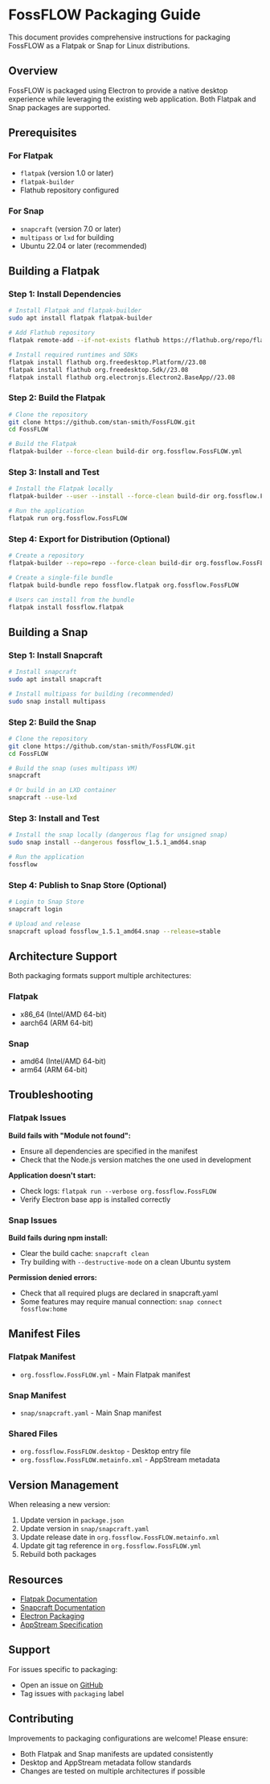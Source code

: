 # FossFLOW Packaging Guide

This document provides comprehensive instructions for packaging FossFLOW as a Flatpak or Snap for Linux distributions.

## Overview

FossFLOW is packaged using Electron to provide a native desktop experience while leveraging the existing web application. Both Flatpak and Snap packages are supported.

## Prerequisites

### For Flatpak
- `flatpak` (version 1.0 or later)
- `flatpak-builder`
- Flathub repository configured

### For Snap
- `snapcraft` (version 7.0 or later)
- `multipass` or `lxd` for building
- Ubuntu 22.04 or later (recommended)

## Building a Flatpak

### Step 1: Install Dependencies

```bash
# Install Flatpak and flatpak-builder
sudo apt install flatpak flatpak-builder

# Add Flathub repository
flatpak remote-add --if-not-exists flathub https://flathub.org/repo/flathub.flatpakrepo

# Install required runtimes and SDKs
flatpak install flathub org.freedesktop.Platform//23.08
flatpak install flathub org.freedesktop.Sdk//23.08
flatpak install flathub org.electronjs.Electron2.BaseApp//23.08
```

### Step 2: Build the Flatpak

```bash
# Clone the repository
git clone https://github.com/stan-smith/FossFLOW.git
cd FossFLOW

# Build the Flatpak
flatpak-builder --force-clean build-dir org.fossflow.FossFLOW.yml
```

### Step 3: Install and Test

```bash
# Install the Flatpak locally
flatpak-builder --user --install --force-clean build-dir org.fossflow.FossFLOW.yml

# Run the application
flatpak run org.fossflow.FossFLOW
```

### Step 4: Export for Distribution (Optional)

```bash
# Create a repository
flatpak-builder --repo=repo --force-clean build-dir org.fossflow.FossFLOW.yml

# Create a single-file bundle
flatpak build-bundle repo fossflow.flatpak org.fossflow.FossFLOW

# Users can install from the bundle
flatpak install fossflow.flatpak
```

## Building a Snap

### Step 1: Install Snapcraft

```bash
# Install snapcraft
sudo apt install snapcraft

# Install multipass for building (recommended)
sudo snap install multipass
```

### Step 2: Build the Snap

```bash
# Clone the repository
git clone https://github.com/stan-smith/FossFLOW.git
cd FossFLOW

# Build the snap (uses multipass VM)
snapcraft

# Or build in an LXD container
snapcraft --use-lxd
```

### Step 3: Install and Test

```bash
# Install the snap locally (dangerous flag for unsigned snap)
sudo snap install --dangerous fossflow_1.5.1_amd64.snap

# Run the application
fossflow
```

### Step 4: Publish to Snap Store (Optional)

```bash
# Login to Snap Store
snapcraft login

# Upload and release
snapcraft upload fossflow_1.5.1_amd64.snap --release=stable
```

## Architecture Support

Both packaging formats support multiple architectures:

### Flatpak
- x86_64 (Intel/AMD 64-bit)
- aarch64 (ARM 64-bit)

### Snap
- amd64 (Intel/AMD 64-bit)
- arm64 (ARM 64-bit)

## Troubleshooting

### Flatpak Issues

**Build fails with "Module not found":**
- Ensure all dependencies are specified in the manifest
- Check that the Node.js version matches the one used in development

**Application doesn't start:**
- Check logs: `flatpak run --verbose org.fossflow.FossFLOW`
- Verify Electron base app is installed correctly

### Snap Issues

**Build fails during npm install:**
- Clear the build cache: `snapcraft clean`
- Try building with `--destructive-mode` on a clean Ubuntu system

**Permission denied errors:**
- Check that all required plugs are declared in snapcraft.yaml
- Some features may require manual connection: `snap connect fossflow:home`

## Manifest Files

### Flatpak Manifest
- `org.fossflow.FossFLOW.yml` - Main Flatpak manifest

### Snap Manifest
- `snap/snapcraft.yaml` - Main Snap manifest

### Shared Files
- `org.fossflow.FossFLOW.desktop` - Desktop entry file
- `org.fossflow.FossFLOW.metainfo.xml` - AppStream metadata

## Version Management

When releasing a new version:

1. Update version in `package.json`
2. Update version in `snap/snapcraft.yaml`
3. Update release date in `org.fossflow.FossFLOW.metainfo.xml`
4. Update git tag reference in `org.fossflow.FossFLOW.yml`
5. Rebuild both packages

## Resources

- [Flatpak Documentation](https://docs.flatpak.org/)
- [Snapcraft Documentation](https://snapcraft.io/docs)
- [Electron Packaging](https://www.electronjs.org/docs/latest/tutorial/application-distribution)
- [AppStream Specification](https://www.freedesktop.org/software/appstream/docs/)

## Support

For issues specific to packaging:
- Open an issue on [GitHub](https://github.com/stan-smith/FossFLOW/issues)
- Tag issues with `packaging` label

## Contributing

Improvements to packaging configurations are welcome! Please ensure:
- Both Flatpak and Snap manifests are updated consistently
- Desktop and AppStream metadata follow standards
- Changes are tested on multiple architectures if possible
